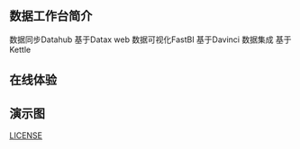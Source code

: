 ## 数据工作台简介

数据同步Datahub 基于Datax web
数据可视化FastBI 基于Davinci
数据集成 基于Kettle

## 在线体验


## 演示图



[LICENSE](LICENSE)
